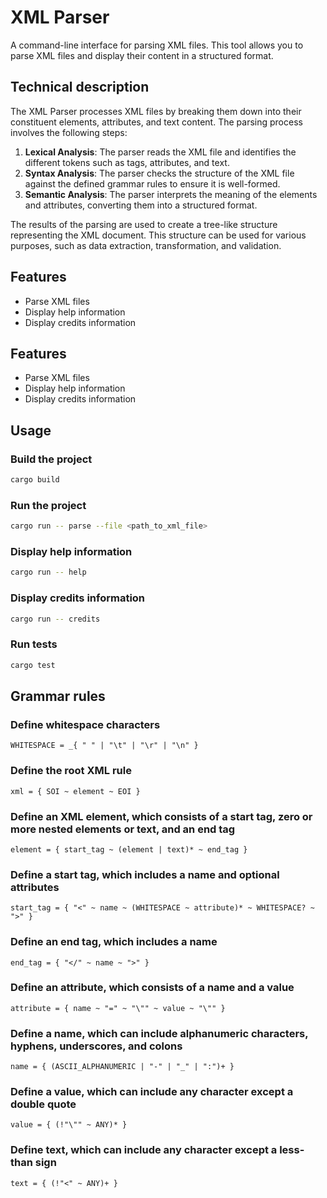 # XML Parser

A command-line interface for parsing XML files. This tool allows you to parse XML files and display their content in a structured format.

## Technical description

The XML Parser processes XML files by breaking them down into their constituent elements, attributes, and text content. The parsing process involves the following steps:

1. **Lexical Analysis**: The parser reads the XML file and identifies the different tokens such as tags, attributes, and text.
2. **Syntax Analysis**: The parser checks the structure of the XML file against the defined grammar rules to ensure it is well-formed.
3. **Semantic Analysis**: The parser interprets the meaning of the elements and attributes, converting them into a structured format.

The results of the parsing are used to create a tree-like structure representing the XML document. This structure can be used for various purposes, such as data extraction, transformation, and validation.

## Features
- Parse XML files
- Display help information
- Display credits information

## Features
- Parse XML files
- Display help information
- Display credits information

## Usage

### Build the project
```sh
cargo build
```

### Run the project
```sh
cargo run -- parse --file <path_to_xml_file>
```

### Display help information
```sh
cargo run -- help
```

### Display credits information
```sh
cargo run -- credits
```
### Run tests
```sh
cargo test
```

## Grammar rules

### Define whitespace characters
```ebnf
WHITESPACE = _{ " " | "\t" | "\r" | "\n" }
```

### Define the root XML rule
```ebnf
xml = { SOI ~ element ~ EOI }
```

### Define an XML element, which consists of a start tag, zero or more nested elements or text, and an end tag
```ebnf
element = { start_tag ~ (element | text)* ~ end_tag }
```

### Define a start tag, which includes a name and optional attributes
```ebnf
start_tag = { "<" ~ name ~ (WHITESPACE ~ attribute)* ~ WHITESPACE? ~ ">" }
```

### Define an end tag, which includes a name
```ebnf
end_tag = { "</" ~ name ~ ">" }
```

### Define an attribute, which consists of a name and a value
```ebnf
attribute = { name ~ "=" ~ "\"" ~ value ~ "\"" }
```

### Define a name, which can include alphanumeric characters, hyphens, underscores, and colons
```ebnf
name = { (ASCII_ALPHANUMERIC | "-" | "_" | ":")+ }
```

### Define a value, which can include any character except a double quote
```ebnf
value = { (!"\"" ~ ANY)* }
```
### Define text, which can include any character except a less-than sign
```ebnf
text = { (!"<" ~ ANY)+ }
```